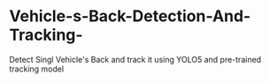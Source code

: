 # Vehicle-s-Back-Detection-And-Tracking-
Detect Singl Vehicle's Back and track it using YOLO5 and pre-trained tracking model
